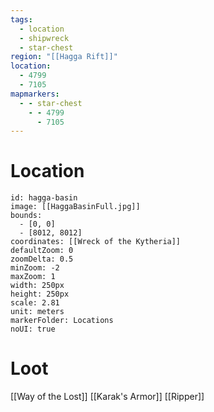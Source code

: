 ```yaml
---
tags:
  - location
  - shipwreck
  - star-chest
region: "[[Hagga Rift]]"
location:
  - 4799
  - 7105
mapmarkers:
  - - star-chest
    - - 4799
      - 7105
---
```

# Location
```leaflet
id: hagga-basin
image: [[HaggaBasinFull.jpg]]
bounds:
  - [0, 0]
  - [8012, 8012]
coordinates: [[Wreck of the Kytheria]]
defaultZoom: 0
zoomDelta: 0.5
minZoom: -2
maxZoom: 1
width: 250px
height: 250px
scale: 2.81
unit: meters
markerFolder: Locations
noUI: true
```
# Loot
[[Way of the Lost]]
[[Karak's Armor]]
[[Ripper]]
